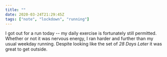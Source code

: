 ```yaml
---
title: ""
date: 2020-03-24T21:29:45Z
tags: ["note", "lockdown", "running"]
---
```


I got out for a run today -- my daily exercise is fortunately still permitted. Whether or not it was nervous energy, I ran harder and further than my usual weekday running. Despite looking like the set of *28 Days Later* it was great to get outside.
